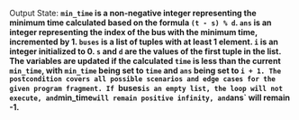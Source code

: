 Output State: **`min_time` is a non-negative integer representing the minimum time calculated based on the formula `(t - s) % d`. `ans` is an integer representing the index of the bus with the minimum time, incremented by 1. `buses` is a list of tuples with at least 1 element. `i` is an integer initialized to 0. `s` and `d` are the values of the first tuple in the list. The variables are updated if the calculated `time` is less than the current `min_time`, with `min_time` being set to `time` and `ans` being set to `i + 1. The postcondition covers all possible scenarios and edge cases for the given program fragment. If `buses` is an empty list, the loop will not execute, and `min_time` will remain positive infinity, and `ans` will remain -1.**